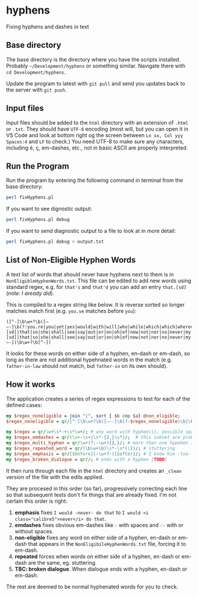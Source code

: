 # hyphens
Fixing hyphens and dashes in text

## Base directory
The base directory is the directory where you have the scripts installed.  Probably `~/Development/hyphens` or something similar.  Navigate there with `cd Development/hyphens`.

Update the program to latest with `git pull` and send you updates back to the server with `git push`.

## Input files
Input files should be added to the `html` directory with an extension of `.html` or `.txt`.  They should have `UTF-8` encoding (most will, but you can open it in VS Code and look at bottom right og the screen between `Ln xx, Col yyy  Spaces:4` and `LF` to check.)  You need UTF-8 to make sure any characters, including é, ç, em-dashes, etc., not in basic ASCII are properly interpreted.

## Run the Program
Run the program by entering the following command in terminal from the base directory:
```bash
perl fixHyphens.pl
```
If you want to see dignostic output:
```bash
perl fixHyphens.pl debug
```

If you want to send diagnostic output to a file to look at in more detail:
```bash
perl fixHyphens.pl debug > output.txt
```

## List of Non-Eligible Hyphen Words
A text list of words that should never have hyphens next to them is in `NonEligibleHyphenWords.txt`. This file can be edited to add new words using standard regex, e.g. for `that's` and `that'd` you can add an entry `that.[sd]` (*note: I aready did*).

This is compiled to a regex string like below. It is reverse sorted so longer matches match first (e.g. `you.ve` matches before `you`):
```
([^-]\b\w+?\b([–—-]\b(?:you.re|you|yet|yes|would|with|will|who|while|which|which|wherever|where|where|whenever|when|what|were|well|we.ll|we|was|us|up|until|too|to|though|those|this|they|there|then|then|them|the|that.[sd]|that|so|she|shall|see|say|out|or|on|oh|of|now|not|nor|no|never|my|more|me|maybe|may|just|its|it.s|it|is|in|if|how|his|him|here|her|he.d|he|have|has|had|from|for|every|even|else|do|did|could|come|can|camefrom|by|but|both|bmy|be|at|as|are|any|and|an|also|all|again|a|I.ve|I.m|I.ll|I)\b|\b(?:you.re|you|yet|yes|would|with|will|who|while|which|which|wherever|where|where|whenever|when|what|were|well|we.ll|we|was|us|up|until|too|to|though|those|this|they|there|then|then|them|the|that.[sd]|that|so|she|shall|see|say|out|or|on|oh|of|now|not|nor|no|never|my|more|me|maybe|may|just|its|it.s|it|is|in|if|how|his|him|here|her|he.d|he|have|has|had|from|for|every|even|else|do|did|could|come|can|camefrom|by|but|both|bmy|be|at|as|are|any|and|an|also|all|again|a|I.ve|I.m|I.ll|I)\b[–—-])\b\w+?\b[^-])
```
It looks for these words on either side of a hyphen, en-dash or em-dash, so long as there are not additional hypehnated words in the match (e.g. `father-in-law` should not match, but `father-in` on its own should).

## How it works

The application creates a series of regex expressions to test for each of the defined cases:

```perl
my $regex_noneligible = join "|", sort { $b cmp $a} @non_eligible;
$regex_noneligible = qr/[^-]\b\w+?\b([–—-]\b(?:$regex_noneligible)\b|\b(?:$regex_noneligible)\b[–—-])\b\w+?\b[^-]/i;

my $regex = qr/\w+\s*-+\s*\w+/; # any word with hyphen(s); possible spaces around hyphen
my $regex_emdashes = qr/(\s+-\s+|\s*-{2,}\s*)/;  # this subset are probably em-dashes
my $regex_multi_hyphen = qr/\w+(?:-\w+){2,}/; # more than one hypehen in a word -- ignore these
my $regex_repeated_word = qr/(\b\w+\b)\s*-\s*(\1)/; # stuttering
my $regex_emphasis = qr/[$before](-\w+?-)[$after]/; # I know him -too- well.
my $regex_broken_dialogue = qr//; # ends with a hyphen [TODO]
```

It then runs through each file in the `html` directory and creates an `_clean` version of the file with the edits applied.  

They are procesed in this order (so far), progressively correcting each line so that subsequent tests don't fix things that are already fixed.  I'm not certain this order is right:
1. **emphasis** fixes `I would -never- do that` to `I would <i class="calibre5">never</i> do that`.
2. **emdashes** fixes obvious em-dashes like ` - ` with spaces and `--` with or without spaces.
3. **non-eligible** fixes any word on either side of a hyphen, en-dash or em-dash that appears in the `NonEligibileHyphenWords.txt` file, forcing it to em-dash.
4. **repeated** forces when words on either side of a hyphen, en-dash or em-dash are the same, eg. stuttering.
5. **TBC: broken dialogue**.  When dialogue ends with a hyphen, en-dash or em-dash.

The rest are deemed to be normal hyphenated words for you to check.